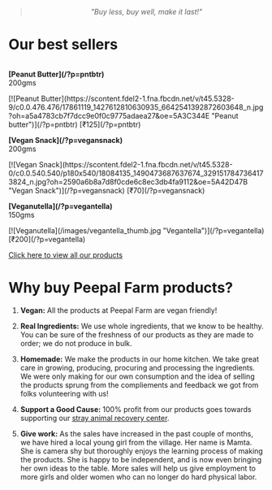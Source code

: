 <!-- 

Title: Good Products

-->
> <center><i>"Buy less, buy well, make it last!"</i></center>

  <!-- columns should be the immediate child of a .row -->
Our best sellers
==

<div class="row">
  <div class="one-third column">
  <p><strong>[Peanut Butter](/?p=pntbtr)</strong><br/>200gms</p>
  [![Peanut Butter](https://scontent.fdel2-1.fna.fbcdn.net/v/t45.5328-9/c0.0.476.476/17861119_1427612810630935_6642541392872603648_n.jpg?oh=a5a4783cb7f7dcc9e0f0c9775adaea27&oe=5A3C344E "Peanut butter")](/?p=pntbtr)
  [₹125](/?p=pntbtr)
    <!--<a href="https://www.e-junkie.com/ecom/gb.php?c=cart&cl=328984&i=pntbtr250&ejc=2&on0=Do+you+want+it+with+Cacao%3F&os0=Yes%2C+please%21&o1=No+gift+pack" target="ej_ejc" class="ec_ejc_thkbx" onclick="return EJEJC_lc(this);">₹125</a>-->
  </div>
  <div class="one-third column">
  <p><strong>[Vegan Snack](/?p=vegansnack)</strong><br/>200gms</p>
  [![Vegan Snack](https://scontent.fdel2-1.fna.fbcdn.net/v/t45.5328-0/c0.0.540.540/p180x540/18084135_1490473687637674_3291517847364173824_n.jpg?oh=2590a6b8a7d8f0cde6c8ec3db4fa9112&oe=5A42D47B "Vegan Snack")](/?p=vegansnack)
    <!--<a href="https://www.e-junkie.com/ecom/gb.php?c=cart&cl=328984&i=vgnsnk&ejc=2" target="ej_ejc" class="ec_ejc_thkbx" onclick="return EJEJC_lc(this);">₹70</a>-->
    [₹70](/?p=vegansnack)
  </div>
  <div class="one-third column">
  <p><strong>[Veganutella](/?p=vegantella)</strong><br/>150gms</p>
    [![Veganutella](/images/vegantella_thumb.jpg "Vegantella")](/?p=vegantella)
    <!--<a href="https://www.e-junkie.com/ecom/gb.php?c=cart&cl=328984&i=vgnt150&ejc=2&o1=No+gift+pack" target="ej_ejc" class="ec_ejc_thkbx" onclick="return EJEJC_lc(this);">₹200</a>-->
    [₹200](/?p=vegantella)
    </div>
</div>

[Click here to view all our products](https://www.e-junkie.com/marketplace)

<!-- 
just use a number and class 'column' or 'columns' 
<div class="row">
  <div class="six columns">Two</div>
  <div class="six columns">Ten</div>
</div>
-->

<!--
All the products which you find here for sale were grown or made or procured by us as we consume them ourselves. 
-->
<a name="story"></a>
Why buy Peepal Farm products?
==

1. **Vegan:** All the products at Peepal Farm are vegan friendly! 

2. **Real Ingredients:** We use whole ingredients, that we know to be healthy. You can be sure of the freshness of our products as they are made to order; we do not produce in bulk.

3. **Homemade:** We make the products in our home kitchen. We take great care in growing, producing, procuring and processing the ingredients. We were only making for our own consumption and the idea of selling the products sprung from the compliements and feedback we got from folks volunteering with us!

4. **Support a Good Cause:** 100% profit from our products goes towards supporting our [stray animal recovery center](/?p=recovery).

5. **Give work:** As the sales have increased in the past couple of months, we have hired a local young girl from the village. Her name is Mamta. She is camera shy but thoroughly enjoys the learning process of making the products. She is happy to be independent, and is now even bringing her own ideas to the table. More sales will help us give employment to more girls and older women who can no longer do hard physical labor.
